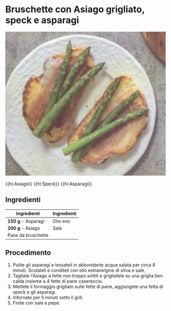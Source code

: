 # Bruschette con Asiago grigliato, speck e asparagi

![](img/Bruschette-con-Asiago-grigliato-speck-e-asparagi.webp)

{{hi:Asiago}}
{{hi:Speck}}
{{hi:Asparagi}}

## Ingredienti

| Ingredienti                  | Ingredienti             |
| ---------------------------- | ----------------------- |
| **150 g** - Asparagi | Olio evo |
| **200 g** - Asiago | Sale |
| Pane da bruschette | |

## Procedimento

1. Pulite gli asparagi e lessateli in abbondante acqua salata per circa 8 minuti. Scolateli e conditeli con olio extravergine di oliva e sale.
1. Tagliate l'Asiago a fette non troppo sottili e grigliatele su una griglia ben calda insieme a 4 fette di pane casereccio.
1. Mettete il formaggio grigliato sulle fette di pane, aggiungete una fetta di speck e gli asparagi.
1. Infornate per 5 minuti sotto il grill.
1. Finite con sale e pepe.
